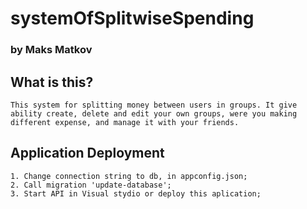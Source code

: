 # systemOfSplitwiseSpending
### by Maks Matkov

## What is this?

    This system for splitting money between users in groups. It give ability create, delete and edit your own groups, were you making different expense, and manage it with your friends.

## Application Deployment

    1. Change connection string to db, in appconfig.json;
    2. Call migration 'update-database';
    3. Start API in Visual stydio or deploy this aplication;
